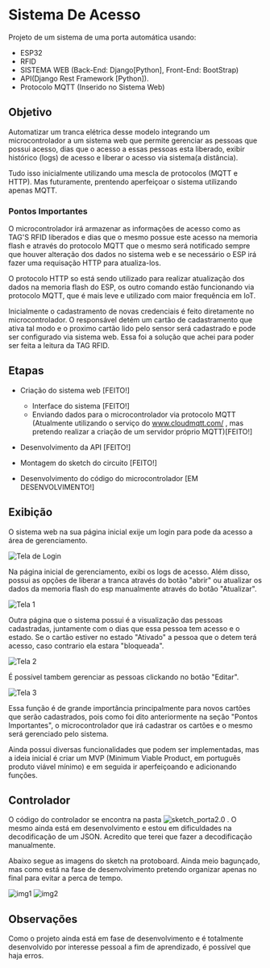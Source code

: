 # Sistema De Acesso

Projeto de um sistema de uma porta automática usando:

- ESP32
- RFID
- SISTEMA WEB (Back-End: Django[Python], Front-End: BootStrap)
- API(Django Rest Framework [Python]). 
- Protocolo MQTT (Inserido no Sistema Web)

## Objetivo

Automatizar um tranca elétrica desse modelo integrando um microcontrolador a um sistema web que permite gerenciar as pessoas que possui acesso, dias que o acesso a essas pessoas esta liberado, exibir histórico (logs) de acesso e liberar o acesso via sistema(a distância).

Tudo isso inicialmente utilizando uma mescla de protocolos (MQTT e HTTP). Mas futuramente, prentendo aperfeiçoar o sistema utilizando apenas MQTT.

### Pontos Importantes

O microcontrolador irá armazenar as informações de acesso como as TAG'S RFID liberados e dias que o mesmo possue este acesso na memoria flash e através do protocolo MQTT que o mesmo será notificado sempre que houver alteração dos dados no sistema web e se necessário o ESP irá fazer uma requisação HTTP para atualiza-los.

O protocolo HTTP so está sendo utilizado para realizar atualização dos dados na memoria flash do ESP, os outro comando estão funcionando via protocolo MQTT, que é mais leve e utilizado com maior frequência em IoT.

Inicialmente o cadastramento de novas credenciais é feito diretamente no microcontrolador. O responsável detém um cartão de cadastramento que ativa tal modo e o proximo cartão lido pelo sensor será cadastrado e pode ser configurado via sistema web. Essa foi a solução que achei para poder ser feita a leitura da TAG RFID.


## Etapas

- Criação do sistema web [FEITO!]
  - Interface do sistema [FEITO!]
  - Enviando dados para o microcontrolador via protocolo MQTT (Atualmente utilizando o serviço do www.cloudmqtt.com/ , mas pretendo realizar a criação de um servidor próprio MQTT)[FEITO!]

- Desenvolvimento da API [FEITO!]
- Montagem do sketch do circuito [FEITO!]
- Desenvolvimento do código do microcontrolador [EM DESENVOLVIMENTO!]

## Exibição
 
 O sistema web na sua página inicial exije um login para pode da acesso a área de gerenciamento.
 
 ![Tela de Login](images/tela_inicial.png)
 
 Na página inicial de gerenciamento, exibi os logs de acesso. Além disso, possui as opções de liberar a tranca através do botão "abrir" ou atualizar os dados da memoria flash do esp manualmente através do botão "Atualizar".
 
 ![Tela 1](images/tela_1.png)
 
 Outra página que o sistema possui é a visualização das pessoas cadastradas, juntamente com o dias que essa pessoa tem acesso e o estado. Se o cartão estiver no estado "Ativado" a pessoa que o detem terá acesso, caso contrario ela estara "bloqueada".
 
 ![Tela 2](images/tela_2.png)
 
 É possível tambem gerenciar as pessoas clickando no botão "Editar".
 
 ![Tela 3](images/tela_3.png)
 
 Essa função é de grande importância principalmente para novos cartões que serão cadastrados, pois como foi dito anteriormente na seção "Pontos Importantes", o microcontrolador que irá cadastrar os cartões e o mesmo será gerenciado pelo sistema.
 
 Ainda possui diversas funcionalidades que podem ser implementadas, mas a ideia inicial é criar um MVP (Minimum Viable Product, em português produto viável mínimo) e em seguida ir aperfeiçoando e adicionando funções.
 
 
## Controlador

O código do controlador se encontra na pasta ![sketch_porta2.0](sketch_porta2.0) . O mesmo ainda está em desenvolvimento e estou em dificuldades na decodificação de um JSON. Acredito que terei que fazer a decodificação manualmente.

Abaixo segue as imagens do sketch na protoboard. Ainda meio bagunçado, mas como está na fase de desenvolvimento pretendo organizar apenas no final para evitar a perca de tempo.

![img1](images/sketch.jpg)
![img2](images/sketch1.jpg)

## Observações

Como o projeto ainda está em fase de desenvolvimento e é totalmente desenvolvido por interesse pessoal a fim de aprendizado, é possível que haja erros.





